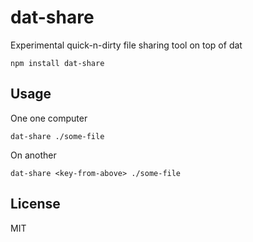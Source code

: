 # dat-share

Experimental quick-n-dirty file sharing tool on top of dat

```
npm install dat-share
```

## Usage

One one computer

```
dat-share ./some-file
```

On another

```
dat-share <key-from-above> ./some-file
```

## License

MIT
